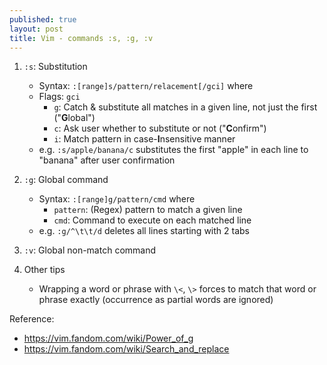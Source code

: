 ```yaml
---
published: true
layout: post
title: Vim - commands :s, :g, :v
---
```


1.  `:s`: Substitution
    - Syntax: `:[range]s/pattern/relacement[/gci]` where
    - Flags: `gci`
        - `g`: Catch & substitute all matches in a given line,
               not just the first ("**G**lobal")
        - `c`: Ask user whether to substitute or not ("**C**onfirm")
        - `i`: Match pattern in case-**I**nsensitive manner
    - e.g. `:s/apple/banana/c` substitutes the first "apple" in each line to "banana"
           after user confirmation

2.  `:g`: Global command
    - Syntax: `:[range]g/pattern/cmd` where
        - `pattern`: (Regex) pattern to match a given line
        - `cmd`: Command to execute on each matched line
    - e.g. `:g/^\t\t/d` deletes all lines starting with 2 tabs

3.  `:v`: Global non-match command

4.  Other tips
    - Wrapping a word or phrase with `\<`, `\>` forces to match
      that word or phrase exactly (occurrence as partial words are ignored)


Reference:
- <https://vim.fandom.com/wiki/Power_of_g>
- <https://vim.fandom.com/wiki/Search_and_replace>
